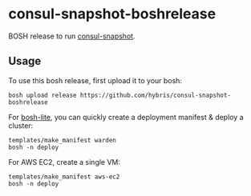 # consul-snapshot-boshrelease

BOSH release to run [consul-snapshot](https://github.com/pshima/consul-snapshot).

## Usage


To use this bosh release, first upload it to your bosh:

```
bosh upload release https://github.com/hybris/consul-snapshot-boshrelease
```

For [bosh-lite](https://github.com/cloudfoundry/bosh-lite), you can quickly create a deployment manifest & deploy a cluster:

```
templates/make_manifest warden
bosh -n deploy
```

For AWS EC2, create a single VM:

```
templates/make_manifest aws-ec2
bosh -n deploy
```
